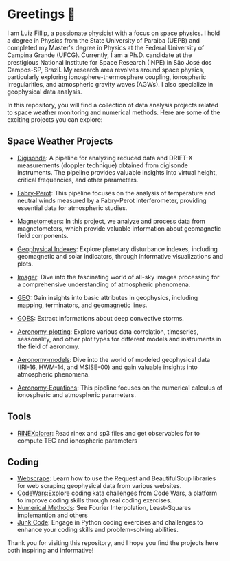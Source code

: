 
# Greetings :ghost:

I am Luiz Fillip, a passionate physicist with a focus on space physics. I hold a degree in Physics from the State University of Paraiba (UEPB) and completed my Master's degree in Physics at the Federal University of Campina Grande (UFCG). Currently, I am a Ph.D. candidate at the prestigious National Institute for Space Research (INPE) in São José dos Campos-SP, Brazil. My research area revolves around space physics, particularly exploring ionosphere-thermosphere coupling, ionospheric irregularities, and atmospheric gravity waves (AGWs). I also specialize in geophysical data analysis.

In this repository, you will find a collection of data analysis projects related to space weather monitoring and numerical methods. Here are some of the exciting projects you can explore:

## Space Weather Projects

- [Digisonde](https://github.com/LuizFillip/Digisonde): A pipeline for analyzing reduced data and DRIFT-X measurements (doppler technique) obtained from digisonde instruments. The pipeline provides valuable insights into virtual height, critical frequencies, and other parameters.

- [Fabry-Perot](https://github.com/LuizFillip/Fabry-Perot): This pipeline focuses on the analysis of temperature and neutral winds measured by a Fabry-Perot interferometer, providing essential data for atmospheric studies.

- [Magnetometers](https://github.com/LuizFillip/Magnetometers): In this project, we analyze and process data from magnetometers, which provide valuable information about geomagnetic field components.

- [Geophysical Indexes](https://github.com/LuizFillip/PlanetaryIndices): Explore planetary disturbance indexes, including geomagnetic and solar indicators, through informative visualizations and plots.

- [Imager](https://github.com/LuizFillip/Imager): Dive into the fascinating world of all-sky images processing for a comprehensive understanding of atmospheric phenomena.

- [GEO](https://github.com/LuizFillip/GEO): Gain insights into basic attributes in geophysics, including mapping, terminators, and geomagnetic lines.
- [GOES]((https://github.com/LuizFillip/GOES)): Extract informations about deep convective storms.


- [Aeronomy-plotting](https://github.com/LuizFillip/Aeronomy-plots): Explore various data correlation, timeseries, seasonality, and other plot types for different models and instruments in the field of aeronomy.

- [Aeronomy-models](https://github.com/LuizFillip/Aeronomy-models): Dive into the world of modeled geophysical data (IRI-16, HWM-14, and MSISE-00) and gain valuable insights into atmospheric phenomena.

- [Aeronomy-Equations](https://github.com/LuizFillip/Ionosphere):  This pipeline focuses on the numerical calculus of ionospheric and atmospheric parameters.

## Tools

- [RINEXplorer](https://github.com/LuizFillip/RINEXplorer): Read rinex and sp3 files and get observables for to compute TEC and ionospheric parameters

## Coding 
 - [Webscrape](https://github.com/LuizFillip/Webscrape): Learn how to use the Request and BeautifulSoup libraries for web scraping geophysical data from various websites.
 - [CodeWars](https://github.com/LuizFillip/CodeWars):Explore coding kata challenges from Code Wars, a platform to improve coding skills through real coding exercises.
 - [Numerical Methods](https://github.com/LuizFillip/NumericalMethods): See  Fourier Interpolation, Least-Squares implemantion and others
 - [Junk Code](https://github.com/LuizFillip/JunkCode): Engage in Python coding exercises and challenges to enhance your coding skills and problem-solving abilities.

Thank you for visiting this repository, and I hope you find the projects here both inspiring and informative!


